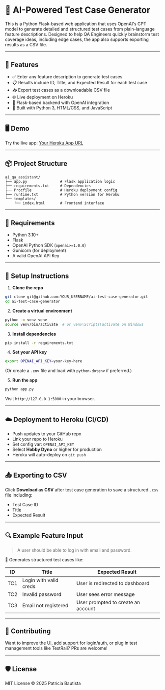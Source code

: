 
# 🤖 AI-Powered Test Case Generator

This is a Python Flask-based web application that uses OpenAI's GPT model to generate detailed and structured test cases from plain-language feature descriptions. Designed to help QA Engineers quickly brainstorm test coverage ideas, including edge cases, the app also supports exporting results as a CSV file.

---

## 🚀 Features

- ✅ Enter any feature description to generate test cases
- 📋 Results include ID, Title, and Expected Result for each test case
- 📥 Export test cases as a downloadable CSV file
- 🌐 Live deployment on Heroku
- 🧪 Flask-based backend with OpenAI integration
- 🐍 Built with Python 3, HTML/CSS, and JavaScript

---

## 🖥️ Demo

Try the live app: [Your Heroku App URL](https://ai-test-case-generator-demo-2679b905385f.herokuapp.com)

---

## 📦 Project Structure

```
ai_qa_assistant/
├── app.py               # Flask application logic
├── requirements.txt     # Dependencies
├── Procfile             # Heroku deployment config
├── runtime.txt          # Python version for Heroku
└── templates/
    └── index.html       # Frontend interface
```

---

## 📄 Requirements

- Python 3.10+
- Flask
- OpenAI Python SDK (`openai>=1.0.0`)
- Gunicorn (for deployment)
- A valid OpenAI API Key

---

## 🔧 Setup Instructions

1. **Clone the repo**

```bash
git clone git@github.com:YOUR_USERNAME/ai-test-case-generator.git
cd ai-test-case-generator
```

2. **Create a virtual environment**

```bash
python -m venv venv
source venv/bin/activate  # or venv\Scripts\activate on Windows
```

3. **Install dependencies**

```bash
pip install -r requirements.txt
```

4. **Set your API key**

```bash
export OPENAI_API_KEY=your-key-here
```

(Or create a `.env` file and load with `python-dotenv` if preferred.)

5. **Run the app**

```bash
python app.py
```

Visit `http://127.0.0.1:5000` in your browser.

---

## ☁️ Deployment to Heroku (CI/CD)

- Push updates to your GitHub repo
- Link your repo to Heroku
- Set config var: `OPENAI_API_KEY`
- Select **Hobby Dyno** or higher for production
- Heroku will auto-deploy on `git push`

---

## 📤 Exporting to CSV

Click **Download as CSV** after test case generation to save a structured `.csv` file including:
- Test Case ID
- Title
- Expected Result

---

## 🔍 Example Feature Input

> A user should be able to log in with email and password.

🧠 Generates structured test cases like:

| ID  | Title                     | Expected Result                        |
|-----|---------------------------|----------------------------------------|
| TC1 | Login with valid creds    | User is redirected to dashboard        |
| TC2 | Invalid password          | User sees error message                |
| TC3 | Email not registered      | User prompted to create an account     |

---

## 🤝 Contributing

Want to improve the UI, add support for login/auth, or plug in test management tools like TestRail? PRs are welcome!

---

## 🛡️ License

MIT License © 2025 Patricia Bautista
